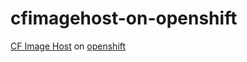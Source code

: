 # cfimagehost-on-openshift
[CF Image Host](http://codefuture.co.uk/projects/imagehost/) on [openshift](https://www.openshift.com)
